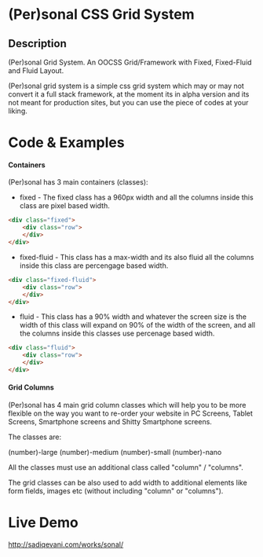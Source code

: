 (Per)sonal CSS Grid System
=====

## Description

(Per)sonal Grid System. An OOCSS Grid/Framework with Fixed, Fixed-Fluid and Fluid Layout.

(Per)sonal grid system is a simple css grid system which may or may not convert it a full stack framework, at the moment its in alpha version and its not meant for production sites, but you can use the piece of codes at your liking.


Code & Examples
=====

#### Containers

(Per)sonal has 3 main containers (classes):

- fixed - The fixed class has a 960px width and all the columns inside this class are pixel based width.

```HTML
<div class="fixed">
	<div class="row">
	</div>
</div>
```

- fixed-fluid - This class has a max-width and its also fluid all the columns inside this class are percengage based width.

```HTML
<div class="fixed-fluid">
	<div class="row">
	</div>
</div>
```

- fluid - This class has a 90% width and whatever the screen size is the width of this class will expand on 90% of the width of the screen, and all the columns inside this classes use percenage based width.

```HTML
<div class="fluid">
	<div class="row">
	</div>
</div>
```

#### Grid Columns

(Per)sonal has 4 main grid column classes which will help you to be more flexible on the way you want to re-order your website in PC Screens, Tablet Screens, Smartphone screens and Shitty Smartphone screens.

The classes are:

(number)-large
(number)-medium
(number)-small
(number)-nano

All the classes must use an additional class called "column" / "columns".

The grid classes can be also used to add width to additional elements like form fields, images etc (without including "column" or "columns").

Live Demo
=====

http://sadiqevani.com/works/sonal/